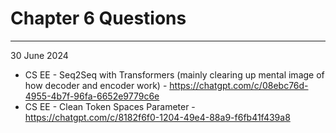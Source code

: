 
# Chapter 6 Questions
---
30 June 2024
- CS EE - Seq2Seq with Transformers (mainly clearing up mental image of how decoder and encoder work) - https://chatgpt.com/c/08ebc76d-4955-4b7f-96fa-6652e9779c6e
- CS EE - Clean Token Spaces Parameter - https://chatgpt.com/c/8182f6f0-1204-49e4-88a9-f6fb41f439a8